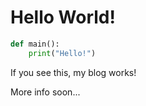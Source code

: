 # Hello World!

```python
def main():
    print("Hello!")
```

If you see this, my blog works!

More info soon...